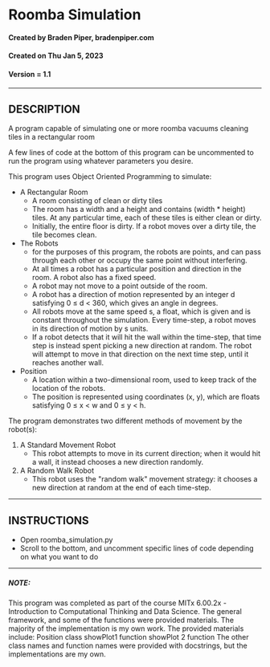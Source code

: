 # Roomba Simulation
#### Created by Braden Piper, bradenpiper.com
#### Created on Thu Jan 5, 2023
#### Version = 1.1
---
## DESCRIPTION
A program capable of simulating one or more roomba vacuums cleaning tiles in a rectangular room

A few lines of code at the bottom of this program can be uncommented to run the
program using whatever parameters you desire.

This program uses Object Oriented Programming to simulate:
* A Rectangular Room
    - A room consisting of clean or dirty tiles
    - The room has a width and a height and contains (width * height) tiles.
    At any particular time, each of these tiles is either clean or dirty.
    - Initially, the entire floor is dirty. If a robot moves over a dirty
    tile, the tile becomes clean.
* The Robots
    - for the purposes of this program, the robots are points, and can pass
    through each other or occupy the same point without interfering.
    - At all times a robot has a particular position and direction in the room.
    A robot also has a fixed speed.
    - A robot may not move to a point outside of the room.
    - A robot has a direction of motion represented by an integer d
    satisfying 0 ≤ d < 360, which gives an angle in degrees.
    - All robots move at the same speed s, a float, which is given and is
    constant throughout the simulation. Every time-step, a robot moves in
    its direction of motion by s units.
    - If a robot detects that it will hit the wall within the time-step,
    that time step is instead spent picking a new direction at random. The
    robot will attempt to move in that direction on the next time step,
    until it reaches another wall.
* Position
    - A location within a two-dimensional room, used to keep track of the
    location of the robots.
    - The position is represented using coordinates (x, y), which are floats
    satisfying 0 ≤ x < w and 0 ≤ y < h.

The program demonstrates two different methods of movement by the robot(s):
1. A Standard Movement Robot
    - This robot attempts to move in its current direction; when it would
    hit a wall, it instead chooses a new direction randomly.
2. A Random Walk Robot
    - This robot uses the "random walk" movement strategy: it
    chooses a new direction at random at the end of each time-step.
---
## INSTRUCTIONS
* Open roomba_simulation.py
* Scroll to the bottom, and uncomment specific lines of code depending on what you want to do

---
##### NOTE:
This program was completed as part of the course MITx 6.00.2x - Introduction
to Computational Thinking and Data Science. The general framework, and some
of the functions were provided materials. The majority of the implementation is
my own work.
The provided materials include:
    Position class
    showPlot1 function
    showPlot 2 function
The other class names and function names were provided with docstrings, but the
implementations are my own.